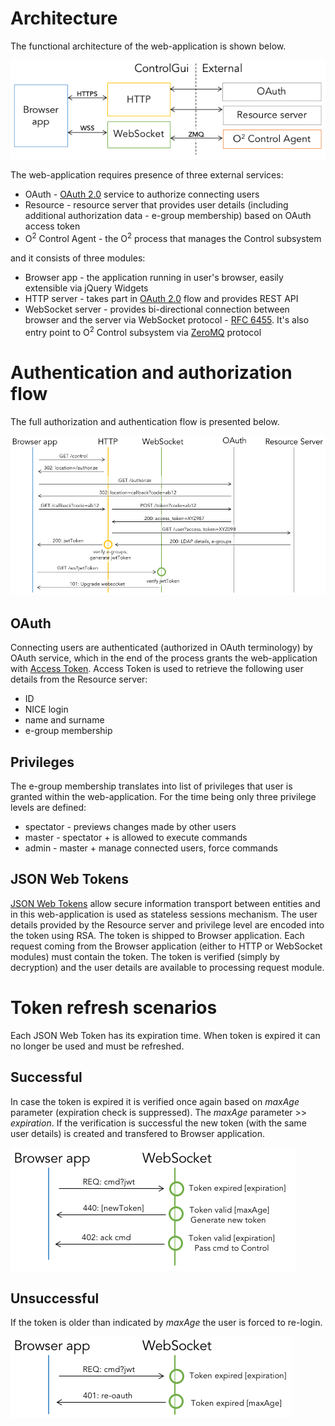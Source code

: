 # Architecture
The functional architecture of the web-application is shown below.

![Control GUI Architecture](./images/architecture.png "Control GUI Architecture")

The web-application requires presence of three external services:

 * OAuth - [OAuth 2.0](https://oauth.net/2/) service to authorize connecting users
 * Resource - resource server that provides user details (including additional authorization data - e-group membership) based on OAuth access token
 * O<sup>2</sup> Control Agent - the O<sup>2</sup> process that manages the Control subsystem

and it consists of three modules:

 * Browser app - the application running in user's browser, easily extensible via jQuery Widgets
 * HTTP server - takes part in [OAuth 2.0](https://oauth.net/2/) flow and provides REST API
 * WebSocket server - provides bi-directional connection between browser and the server via WebSocket protocol - [RFC 6455](https://tools.ietf.org/html/rfc6455). It's also entry point to O<sup>2</sup> Control subsystem via [ZeroMQ](http://zeromq.org/intro:read-the-manual) protocol


# Authentication and authorization flow
The full authorization and authentication flow is presented below.

![Authentication and authorization flow](./images/auth.png "Authentication and authorization flow")

## OAuth
Connecting users are authenticated (authorized in OAuth terminology) by OAuth service, which in the end of the process grants the web-application with [Access Token](https://auth0.com/docs/tokens/access-token). Access Token is used to retrieve the following user details from the Resource server:

 * ID
 * NICE login
 * name and surname
 * e-group membership

## Privileges
The e-group membership translates into list of privileges that user is granted within the web-application. For the time being only three privilege levels are defined:

 * spectator - previews changes made by other users
 * master - spectator + is allowed to execute commands
 * admin - master + manage connected users, force commands

## JSON Web Tokens
[JSON Web Tokens](https://jwt.io) allow secure information transport between entities and in this web-application is used as stateless sessions mechanism.
The user details provided by the Resource server and privilege level are encoded into the token using RSA. The token is shipped to Browser application. Each request coming from the Browser application (either to HTTP or WebSocket modules) must contain the token. The token is verified (simply by decryption) and the user details are available to processing request module.

# Token refresh scenarios
Each JSON Web Token has its expiration time. When token is expired it can no longer be used and must be refreshed.

## Successful
In case the token is expired it is verified once again based on *maxAge* parameter (expiration check is suppressed). The *maxAge* parameter >> *expiration*. If the verification is successful the new token (with the same user details) is created and transfered to Browser application.

![Successful token refresh](./images/token-refresh.png "Successful token refresh")

## Unsuccessful
If the token is older than indicated by *maxAge* the user is forced to re-login.

![Unsuccessful token refresh](./images/token-refresh-fail.png "Unsuccessful token refresh")